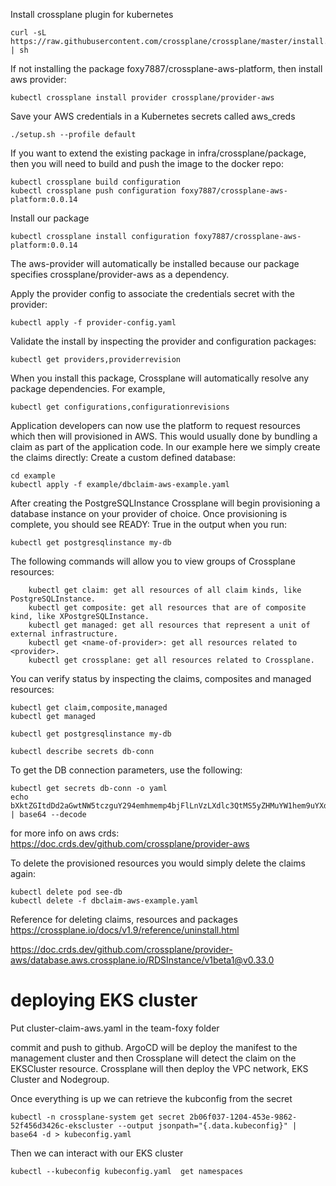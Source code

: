 Install crossplane plugin for kubernetes
```
curl -sL https://raw.githubusercontent.com/crossplane/crossplane/master/install.sh | sh
```

If not installing the package foxy7887/crossplane-aws-platform, then install aws provider:
```
kubectl crossplane install provider crossplane/provider-aws
```

Save your AWS credentials in a Kubernetes secrets called aws_creds
```
./setup.sh --profile default
```

If you want to extend the existing package in infra/crossplane/package, then you will need to build and push the image to the docker repo:
```
kubectl crossplane build configuration 
kubectl crossplane push configuration foxy7887/crossplane-aws-platform:0.0.14
```

Install our package
```
kubectl crossplane install configuration foxy7887/crossplane-aws-platform:0.0.14
```

The aws-provider will automatically be installed because our package specifies crossplane/provider-aws as a dependency.

Apply the provider config to associate the credentials secret with the provider:
```
kubectl apply -f provider-config.yaml 
```


Validate the install by inspecting the provider and configuration packages:
```
kubectl get providers,providerrevision
```


When you install this package, Crossplane will automatically resolve any package dependencies. For example,
```
kubectl get configurations,configurationrevisions
```



Application developers can now use the platform to request resources which then will provisioned in AWS. This would usually done by bundling a claim as part of the application code. In our example here we simply create the claims directly:
Create a custom defined database:
```
cd example
kubectl apply -f example/dbclaim-aws-example.yaml
```


After creating the PostgreSQLInstance Crossplane will begin provisioning a database instance on your provider of choice. Once provisioning is complete, you should see READY: True in the output when you run:

```
kubectl get postgresqlinstance my-db
```

The following commands will allow you to view groups of Crossplane resources:
```
    kubectl get claim: get all resources of all claim kinds, like PostgreSQLInstance.
    kubectl get composite: get all resources that are of composite kind, like XPostgreSQLInstance.
    kubectl get managed: get all resources that represent a unit of external infrastructure.
    kubectl get <name-of-provider>: get all resources related to <provider>.
    kubectl get crossplane: get all resources related to Crossplane.
```


You can verify status by inspecting the claims, composites and managed resources:
```
kubectl get claim,composite,managed
kubectl get managed

kubectl get postgresqlinstance my-db

kubectl describe secrets db-conn
```

To get the DB connection parameters, use the following:
```
kubectl get secrets db-conn -o yaml
echo bXktZGItdDd2aGwtNW5tczguY294emhmemp4bjFlLnVzLXdlc3QtMS5yZHMuYW1hem9uYXdzLmNvbQ== | base64 --decode
```

for more info on aws crds:
https://doc.crds.dev/github.com/crossplane/provider-aws


To delete the provisioned resources you would simply delete the claims again:
```
kubectl delete pod see-db
kubectl delete -f dbclaim-aws-example.yaml
```

Reference for deleting claims, resources and packages
https://crossplane.io/docs/v1.9/reference/uninstall.html


https://doc.crds.dev/github.com/crossplane/provider-aws/database.aws.crossplane.io/RDSInstance/v1beta1@v0.33.0



# deploying EKS cluster
Put cluster-claim-aws.yaml in the team-foxy folder

commit and push to github. ArgoCD will be deploy the manifest to the management cluster and then Crossplane will detect the claim on the EKSCluster resource. Crossplane will then deploy the VPC network, EKS Cluster and Nodegroup.

Once everything is up we can retrieve the kubconfig from the secret
```
kubectl -n crossplane-system get secret 2b06f037-1204-453e-9862-52f456d3426c-ekscluster --output jsonpath="{.data.kubeconfig}" | base64 -d > kubeconfig.yaml
```

Then we can interact with our EKS cluster
```
kubectl --kubeconfig kubeconfig.yaml  get namespaces
```